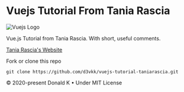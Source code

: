 # Vuejs Tutorial From Tania Rascia

![Vuejs Logo](https://github.com/d3vkk/vuejs-tutorial-taniarascia/blob/master/vuejs-logo.png)

Vue.js Tutorial from Tania Rascia. With short, useful comments.

[Tania Rascia's Website](https://www.taniarascia.com/getting-started-with-vue/)

Fork or clone this repo
```
git clone https://github.com/d3vkk/vuejs-tutorial-taniarascia.git
```

© 2020-present Donald K • Under MIT License
